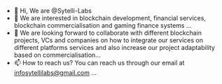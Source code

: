 - 👋 Hi, We are @Sytelli-Labs
- 👀 We are interested in blockchain development, financial services, blockchain commercialisation and gaming finance systems ...
- 💞️ We are looking forward to collaborate with different blockchain projects, VCs and companies on how to integrate our services on different platforms services and also increase our project adaptability based on commercialisation...
- 📫 How to reach us? You can reach us through our email at infosytellilabs@gmail.com ...

<!---
Sytelli-Labs/Sytelli-Labs is a ✨ special ✨ repository because its `README.md` (this file) appears on your GitHub profile.
You can click the Preview link to take a look at your changes.
--->
